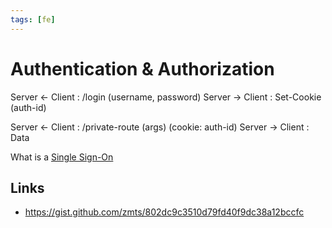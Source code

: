 ```yaml
---
tags: [fe]
---
```


# Authentication & Authorization

Server <- Client : /login (username, password)
Server -> Client : Set-Cookie (auth-id)

Server <- Client : /private-route (args) (cookie: auth-id)
Server -> Client : Data

What is a [Single Sign-On](https://roadmap.sh/guides/sso)


## Links

- https://gist.github.com/zmts/802dc9c3510d79fd40f9dc38a12bccfc

